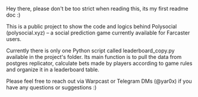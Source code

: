 Hey there, please don't be too strict when reading this, its my first readme doc :)

This is a public project to show the code and logics behind Polysocial (polysocial.xyz) – a social prediction game currently available for Farcaster users.

Currently there is only one Python script called leaderboard_copy.py available in the project's folder. Its main function is to pull the data from postgres replicator, calculate bets made by players according to game rules and organize it in a leaderboard table.

Please feel free to reach out via Warpcast or Telegram DMs (@yar0x) if you have any questions or suggestions :)
